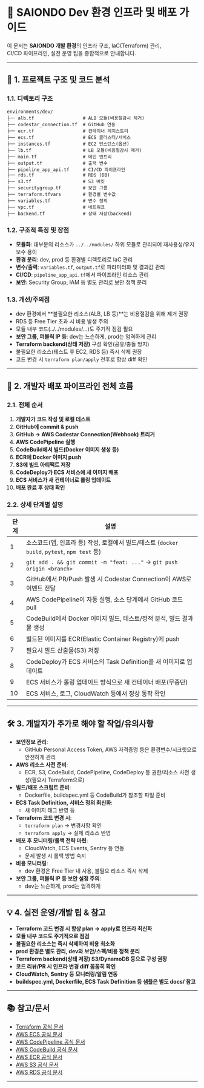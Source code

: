 # 🚀 SAIONDO Dev 환경 인프라 및 배포 가이드

이 문서는 **SAIONDO 개발 환경**의 인프라 구조, IaC(Terraform) 관리,  
CI/CD 파이프라인, 실전 운영 팁을 종합적으로 안내합니다.

---

## 📁 1. 프로젝트 구조 및 코드 분석

### 1.1. 디렉토리 구조

```plaintext
environments/dev/
├── alb.tf                  # ALB 모듈(비용절감시 제거)
├── codestar_connection.tf  # GitHub 연동
├── ecr.tf                  # 컨테이너 레지스트리
├── ecs.tf                  # ECS 클러스터/서비스
├── instances.tf            # EC2 인스턴스(옵션)
├── lb.tf                   # LB 모듈(비용절감시 제거)
├── main.tf                 # 메인 엔트리
├── output.tf               # 출력 변수
├── pipeline_app_api.tf     # CI/CD 파이프라인
├── rds.tf                  # RDS (DB)
├── s3.tf                   # S3 버킷
├── securitygroup.tf        # 보안 그룹
├── terraform.tfvars        # 환경별 변수값
├── variables.tf            # 변수 정의
├── vpc.tf                  # 네트워크
├── backend.tf              # 상태 저장(backend)
```

### 1.2. 구조적 특징 및 장점

- **모듈화**: 대부분의 리소스가 `../../modules/` 하위 모듈로 관리되어 재사용성/유지보수 용이
- **환경 분리**: dev, prod 등 환경별 디렉토리로 IaC 관리
- **변수/출력**: `variables.tf`, `output.tf`로 파라미터화 및 결과값 관리
- **CI/CD**: `pipeline_app_api.tf`에서 파이프라인 리소스 관리
- **보안**: Security Group, IAM 등 별도 관리로 보안 정책 분리

### 1.3. 개선/주의점

- dev 환경에서 **불필요한 리소스(ALB, LB 등)**는 비용절감을 위해 제거 권장
- RDS 등 Free Tier 초과 시 비용 발생 주의
- 모듈 내부 코드(../../modules/...)도 주기적 점검 필요
- **보안 그룹, 퍼블릭 IP 등**: dev는 느슨하게, prod는 엄격하게 관리
- **Terraform backend(상태 저장)** 구성 확인(공유/충돌 방지)
- 불필요한 리소스(테스트 후 EC2, RDS 등) 즉시 삭제 권장
- 코드 변경 시 `terraform plan/apply` 전후로 항상 diff 확인

---

## 🔄 2. 개발자 배포 파이프라인 전체 흐름

### 2.1. 전체 순서

1. **개발자가 코드 작성 및 로컬 테스트**
2. **GitHub에 commit & push**
3. **GitHub → AWS Codestar Connection(Webhook) 트리거**
4. **AWS CodePipeline 실행**
5. **CodeBuild에서 빌드(Docker 이미지 생성 등)**
6. **ECR에 Docker 이미지 push**
7. **S3에 빌드 아티팩트 저장**
8. **CodeDeploy가 ECS 서비스에 새 이미지 배포**
9. **ECS 서비스가 새 컨테이너로 롤링 업데이트**
10. **배포 완료 후 상태 확인**

### 2.2. 상세 단계별 설명

| 단계 | 설명 |
|------|------|
| 1 | 소스코드(앱, 인프라 등) 작성, 로컬에서 빌드/테스트 (`docker build`, `pytest`, `npm test` 등) |
| 2 | `git add . && git commit -m "feat: ..."` → `git push origin <branch>` |
| 3 | GitHub에서 PR/Push 발생 시 Codestar Connection이 AWS로 이벤트 전달 |
| 4 | AWS CodePipeline이 자동 실행, 소스 단계에서 GitHub 코드 pull |
| 5 | CodeBuild에서 Docker 이미지 빌드, 테스트/정적 분석, 빌드 결과물 생성 |
| 6 | 빌드된 이미지를 ECR(Elastic Container Registry)에 push |
| 7 | 필요시 빌드 산출물(S3) 저장 |
| 8 | CodeDeploy가 ECS 서비스의 Task Definition을 새 이미지로 업데이트 |
| 9 | ECS 서비스가 롤링 업데이트 방식으로 새 컨테이너 배포(무중단) |
| 10 | ECS 서비스, 로그, CloudWatch 등에서 정상 동작 확인 |

---

## 🛠️ 3. 개발자가 추가로 해야 할 작업/유의사항

- **보안정보 관리**:  
  - GitHub Personal Access Token, AWS 자격증명 등은 환경변수/시크릿으로 안전하게 관리
- **AWS 리소스 사전 준비**:  
  - ECR, S3, CodeBuild, CodePipeline, CodeDeploy 등 권한/리소스 사전 생성(필요시 Terraform으로)
- **빌드/배포 스크립트 준비**:  
  - Dockerfile, buildspec.yml 등 CodeBuild가 참조할 파일 준비
- **ECS Task Definition, 서비스 정의 최신화**:  
  - 새 이미지 태그 반영 등
- **Terraform 코드 변경 시**:  
  - `terraform plan` → 변경사항 확인  
  - `terraform apply` → 실제 리소스 반영
- **배포 후 모니터링/롤백 전략 마련**:  
  - CloudWatch, ECS Events, Sentry 등 연동  
  - 문제 발생 시 롤백 방법 숙지
- **비용 모니터링**:  
  - dev 환경은 Free Tier 내 사용, 불필요 리소스 즉시 삭제
- **보안 그룹, 퍼블릭 IP 등 보안 설정 주의**:  
  - dev는 느슨하게, prod는 엄격하게

---

## 💡 4. 실전 운영/개발 팁 & 참고

- **Terraform 코드 변경 시 항상 plan → apply로 인프라 최신화**
- **모듈 내부 코드도 주기적으로 점검**
- **불필요한 리소스는 즉시 삭제하여 비용 최소화**
- **prod 환경은 별도 관리, dev와 보안/스펙/비용 정책 분리**
- **Terraform backend(상태 저장) S3/DynamoDB 등으로 구성 권장**
- **코드 리뷰/PR 시 인프라 변경 diff 꼼꼼히 확인**
- **CloudWatch, Sentry 등 모니터링/알림 연동**
- **buildspec.yml, Dockerfile, ECS Task Definition 등 샘플은 별도 docs/ 참고**

---

## 📚 참고/문서

- [Terraform 공식 문서](https://www.terraform.io/docs/)
- [AWS ECS 공식 문서](https://docs.aws.amazon.com/ecs/latest/developerguide/what-is-ecs.html)
- [AWS CodePipeline 공식 문서](https://docs.aws.amazon.com/codepipeline/latest/userguide/welcome.html)
- [AWS CodeBuild 공식 문서](https://docs.aws.amazon.com/codebuild/latest/userguide/welcome.html)
- [AWS ECR 공식 문서](https://docs.aws.amazon.com/AmazonECR/latest/userguide/what-is-ecr.html)
- [AWS S3 공식 문서](https://docs.aws.amazon.com/s3/index.html)
- [AWS RDS 공식 문서](https://docs.aws.amazon.com/rds/index.html)

---
